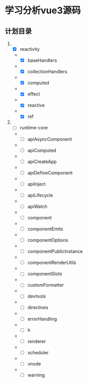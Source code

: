 # 学习分析vue3源码

## 计划目录
1. - [x] reactivity
    - - [x] baseHandlers
    - - [x] collectionHandlers
    - - [x] computed
    - - [x] effect
    - - [x] reactive
    - - [x] ref
2. - [ ] runtime-core
    - - [ ] apiAsyncComponent
    - - [ ] apiComputed
    - - [ ] apiCreateApp
    - - [ ] apiDefineComponent
    - - [ ] apiInject
    - - [ ] apiLifecycle
    - - [ ] apiWatch
    - - [ ] component
    - - [ ] componentEmits
    - - [ ] componentOptions
    - - [ ] componentPublicInstance
    - - [ ] componentRenderUtils
    - - [ ] componentSlots
    - - [ ] customFormatter
    - - [ ] devtools
    - - [ ] directives
    - - [ ] errorHandling
    - - [ ] h
    - - [ ] renderer
    - - [ ] scheduler
    - - [ ] vnode
    - - [ ] warning